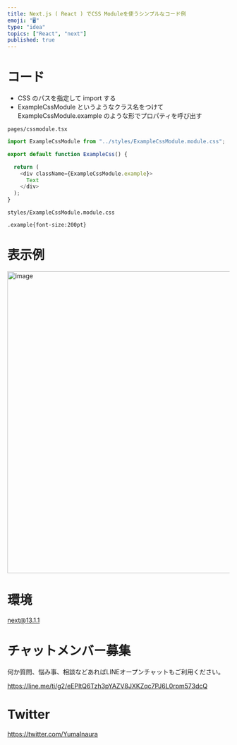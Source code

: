 ```yaml
---
title: Next.js ( React ) でCSS Moduleを使うシンプルなコード例
emoji: "🖥"
type: "idea"
topics: ["React", "next"]
published: true
---
```


# コード

- CSS のパスを指定して import する
- ExampleCssModule というようなクラス名をつけて ExampleCssModule.example のような形でプロパティを呼び出す
 
`pages/cssmodule.tsx`

```js
import ExampleCssModule from "../styles/ExampleCssModule.module.css";

export default function ExampleCss() {

  return (
    <div className={ExampleCssModule.example}>
      Text
    </div>
  );
}


```

`styles/ExampleCssModule.module.css`

```
.example{font-size:200pt}
```

# 表示例

<img width="684" alt="image" src="https://user-images.githubusercontent.com/13635059/210168638-d4db1f6e-561e-40cc-bcd8-30b2a8c351a0.png">

# 環境

next@13.1.1

# チャットメンバー募集


何か質問、悩み事、相談などあればLINEオープンチャットもご利用ください。

https://line.me/ti/g2/eEPltQ6Tzh3pYAZV8JXKZqc7PJ6L0rpm573dcQ


# Twitter

https://twitter.com/YumaInaura

